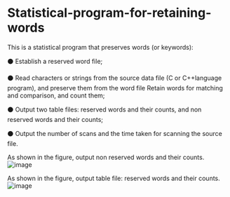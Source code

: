 # Statistical-program-for-retaining-words
This is a statistical program that preserves words (or keywords):

⚫  Establish a reserved word file;

⚫  Read characters or strings from the source data file (C or C++language program), and preserve them from the word file
Retain words for matching and comparison, and count them;

⚫  Output two table files: reserved words and their counts, and non reserved words and their counts;

⚫  Output the number of scans and the time taken for scanning the source file.

As shown in the figure, output non reserved words and their counts.
![image](https://github.com/user-attachments/assets/f7756472-909d-4f86-9360-22ad06b50659)

As shown in the figure, output table file: reserved words and their counts.
![image](https://github.com/user-attachments/assets/8c4a7881-17d3-425b-832b-da85ea30bce6)
